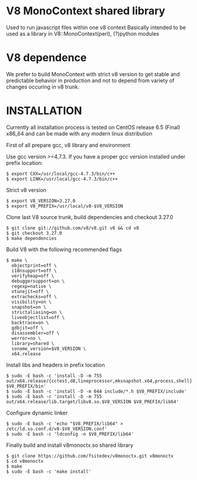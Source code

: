 # V8 MonoContext shared library

Used to run javascript files within one v8 context
Basically intended to be used as a library in V8::MonoContext(perl), (?)python modules

# V8 dependence

We prefer to build MonoContext with strict v8 version to get stable and predictable behavior in production and not to depend from variety of changes occuring in v8 trunk.

# INSTALLATION

Currently all installation process is tested on CentOS release 6.5 (Final) x86_64 and can be made with any modern linux distribution

First of all prepare gcc, v8 library and environment

Use gcc version >=4.7.3.
If you have a proper gcc version installed under prefix location:

    $ export CXX=/usr/local/gcc-4.7.3/bin/c++ 
    $ export LINK=/usr/local/gcc-4.7.3/bin/c++

Strict v8 version

    $ export V8_VERSION=3.27.0
    $ export V8_PREFIX=/usr/local/v8-$V8_VERSION
    
Clone last V8 source trunk, build dependencies and checkout 3.27.0

    $ git clone git://github.com/v8/v8.git v8 && cd v8 
    $ git checkout 3.27.0 
    $ make dependencies

Build V8 with the following recommended flags

    $ make \ 
      objectprint=off \ 
      i18nsupport=off \ 
      verifyheap=off \ 
      debuggersupport=on \ 
      regexp=native \ 
      vtunejit=off \ 
      extrachecks=off \ 
      visibility=on \ 
      snapshot=on \ 
      strictaliasing=on \ 
      liveobjectlist=off \ 
      backtrace=on \ 
      gdbjit=off \ 
      disassembler=off \ 
      werror=no \ 
      library=shared \ 
      soname_version=$V8_VERSION \
      x64.release

Install libs and headers in prefix location

    $ sudo -E bash -c 'install -D -m 755 out/x64.release/{cctest,d8,lineprocessor,mksnapshot.x64,process,shell} $V8_PREFIX/bin'
    $ sudo -E bash -c 'install -D -m 644 include/*.h $V8_PREFIX/include'
    $ sudo -E bash -c 'install -D -m 755 out/x64.release/lib.target/libv8.so.$V8_VERSION $V8_PREFIX/lib64'

Configure dynamic linker

    $ sudo -E bash -c 'echo "$V8_PREFIX/lib64" > /etc/ld.so.conf.d/v8-$V8_VERSION.conf'
    $ sudo -E bash -c 'ldconfig -n $V8_PREFIX/lib64'

Finally build and install v8monoctx.so shared library

    $ git clone https://github.com/fsitedev/v8monoctx.git v8monoctx
    $ cd v8monoctx
    $ make
    $ sudo -E bash -c 'make install'
